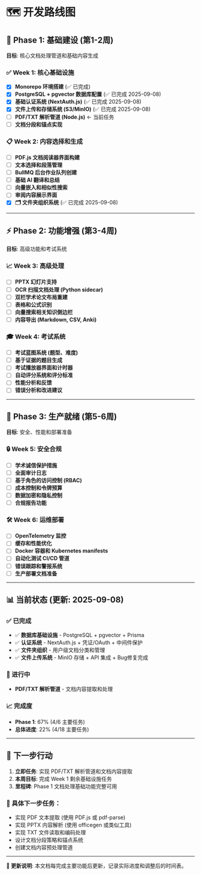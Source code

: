 # 🗺️ 开发路线图

## 🎯 **Phase 1: 基础建设 (第1-2周)**
**目标**: 核心文档处理管道和基础内容生成

### ✅ Week 1: 核心基础设施
- [x] **Monorepo 环境搭建** (✅ 已完成)
- [x] **PostgreSQL + pgvector 数据库配置** (✅ 已完成 2025-09-08)
- [x] **基础认证系统 (NextAuth.js)** (✅ 已完成 2025-09-08)
- [x] **文件上传和存储系统 (S3/MinIO)** (✅ 已完成 2025-09-08)
- [ ] **PDF/TXT 解析管道 (Node.js)** ← 当前任务
- [ ] **文档分段和锚点实现**

### 📋 Week 2: 内容选择和生成
- [ ] **PDF.js 文档阅读器界面构建**
- [ ] **文本选择和段落管理**
- [ ] **BullMQ 后台作业队列创建**
- [ ] **基础 AI 翻译和总结**
- [ ] **向量嵌入和相似性搜索**
- [ ] **审阅内容展示界面**
- [x] **🗂️ 文件夹组织系统** (✅ 已完成 2025-09-08)

---

## ⚡ **Phase 2: 功能增强 (第3-4周)**
**目标**: 高级功能和考试系统

### 📈 Week 3: 高级处理
- [ ] **PPTX 幻灯片支持**
- [ ] **OCR 扫描文档处理 (Python sidecar)**
- [ ] **双栏学术论文布局重建**
- [ ] **表格和公式识别**
- [ ] **向量搜索相关知识侧边栏**
- [ ] **内容导出 (Markdown, CSV, Anki)**

### 🎓 Week 4: 考试系统
- [ ] **考试蓝图系统 (题型、难度)**
- [ ] **基于证据的题目生成**
- [ ] **考试播放器界面和计时器**
- [ ] **自动评分系统和评分标准**
- [ ] **性能分析和反馈**
- [ ] **错误分析和改进建议**

---

## 🚀 **Phase 3: 生产就绪 (第5-6周)**
**目标**: 安全、性能和部署准备

### 🔒 Week 5: 安全合规
- [ ] **学术诚信保护措施**
- [ ] **全面审计日志**
- [ ] **基于角色的访问控制 (RBAC)**
- [ ] **成本控制和令牌预算**
- [ ] **数据加密和隐私控制**
- [ ] **合规报告功能**

### 🛠️ Week 6: 运维部署
- [ ] **OpenTelemetry 监控**
- [ ] **缓存和性能优化**
- [ ] **Docker 容器和 Kubernetes manifests**
- [ ] **自动化测试 CI/CD 管道**
- [ ] **错误跟踪和警报系统**
- [ ] **生产部署文档准备**

---

## 📊 **当前状态** (更新: 2025-09-08)

### ✅ 已完成
- ✅ **数据库基础设施** - PostgreSQL + pgvector + Prisma
- ✅ **认证系统** - NextAuth.js + 凭证/OAuth + 中间件保护
- ✅ **文件夹组织** - 用户级文档分类和管理
- ✅ **文件上传系统** - MinIO 存储 + API 集成 + Bug修复完成

### 🔄 进行中
- **PDF/TXT 解析管道** - 文档内容提取和处理

### 📈 完成度
- **Phase 1**: 67% (4/6 主要任务)
- **总体进度**: 22% (4/18 主要任务)

---

## 🎯 **下一步行动** 

1. **立即任务**: 实现 PDF/TXT 解析管道和文档内容提取
2. **本周目标**: 完成 Week 1 剩余基础设施任务
3. **里程碑**: Phase 1 文档处理基础功能完整可用

### 🔧 具体下一步任务：
- 实现 PDF 文本提取 (使用 PDF.js 或 pdf-parse)
- 实现 PPTX 内容解析 (使用 officegen 或类似工具)
- 实现 TXT 文件读取和编码处理
- 设计文档分段策略和锚点系统
- 创建文档内容预处理管道

---

**📝 更新说明**: 本文档每完成主要功能后更新，记录实际进度和调整后的时间表。